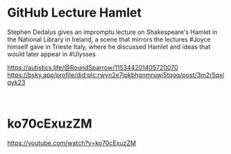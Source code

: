 # GitHub Lecture Hamlet

Stephen Dedalus gives an impromptu lecture on Shakespeare's Hamlet in the National Library in Ireland, a scene that mirrors the lectures #Joyce himself gave in Trieste Italy, where he discussed Hamlet and  ideas that would later appear in #Ulysses

https://autistics.life/@RoundSparrow/115344201405720070     
https://bsky.app/profile/did:plc:rwyn2e7jpkbhgnmruwj5tqoq/post/3m2r5qxiqyk23   

&nbsp;

# ko70cExuzZM

https://youtube.com/watch?v=ko70cExuzZM

